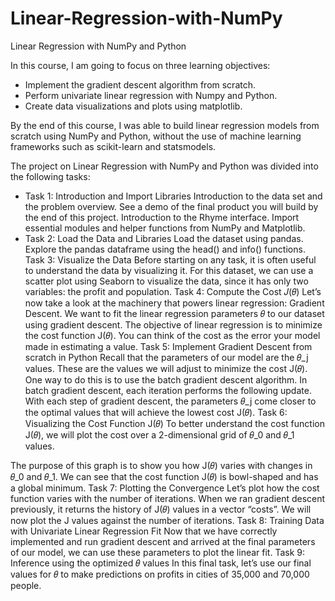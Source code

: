 # Linear-Regression-with-NumPy
Linear Regression with NumPy and Python

In this course, I am going to focus on three learning objectives:

- Implement the gradient descent algorithm from scratch.
- Perform univariate linear regression with Numpy and Python.
- Create data visualizations and plots using matplotlib.


By the end of this course, I was able to build linear regression models from scratch using NumPy and Python, without the use of machine learning frameworks such as scikit-learn and statsmodels.


The project on Linear Regression with NumPy and Python was divided into the following tasks:

- Task 1: Introduction and Import Libraries
        Introduction to the data set and the problem overview.
        See a demo of the final product you will build by the end of this project.
        Introduction to the Rhyme interface.
        Import essential modules and helper functions from NumPy and Matplotlib.
- Task 2: Load the Data and Libraries
Load the dataset using pandas.
Explore the pandas dataframe using the head() and info() functions.
Task 3: Visualize the Data
Before starting on any task, it is often useful to understand the data by visualizing it.
For this dataset, we can use a scatter plot using Seaborn to visualize the data, since it has only two variables: the profit and population.
Task 4: Compute the Cost 𝐽(𝜃)
Let’s now take a look at the machinery that powers linear regression: Gradient Descent.
We want to fit the linear regression parameters 𝜃 to our dataset using gradient descent.
The objective of linear regression is to minimize the cost function J(𝜃).
You can think of the cost as the error your model made in estimating a value.
Task 5: Implement Gradient Descent from scratch in Python
Recall that the parameters of our model are the 𝜃_j values.
These are the values we will adjust to minimize the cost J(𝜃).
One way to do this is to use the batch gradient descent algorithm.
In batch gradient descent, each iteration performs the following update.
With each step of gradient descent, the parameters 𝜃_j come closer to the optimal values that will achieve the lowest cost J(𝜃).
Task 6: Visualizing the Cost Function J(𝜃)
To better understand the cost function J(𝜃), we will plot the cost over a 2-dimensional grid of 𝜃_0 and 𝜃_1 values.

The purpose of this graph is to show you how J(𝜃) varies with changes in 𝜃_0 and 𝜃_1.
We can see that the cost function J(𝜃) is bowl-shaped and has a global minimum.
Task 7: Plotting the Convergence
Let’s plot how the cost function varies with the number of iterations.
When we ran gradient descent previously, it returns the history of J(𝜃) values in a vector “costs”.
We will now plot the J values against the number of iterations.
Task 8: Training Data with Univariate Linear Regression Fit
Now that we have correctly implemented and run gradient descent and arrived at the final parameters of our model, we can use these parameters to plot the linear fit.
Task 9: Inference using the optimized 𝜃 values
In this final task, let’s use our final values for 𝜃 to make predictions on profits in cities of 35,000 and 70,000 people.

